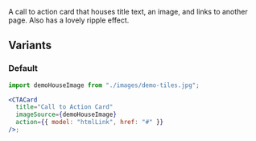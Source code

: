 A call to action card that houses title text, an image, and links to another page. Also has a lovely ripple effect.

## Variants

### Default

```jsx
import demoHouseImage from "./images/demo-tiles.jpg";

<CTACard
  title="Call to Action Card"
  imageSource={demoHouseImage}
  action={{ model: "htmlLink", href: "#" }}
/>;
```
